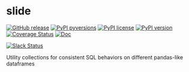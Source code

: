 # slide

[![GitHub release](https://img.shields.io/github/release/fugue-project/slide.svg)](https://GitHub.com/fugue-project/slide)
[![PyPI pyversions](https://img.shields.io/pypi/pyversions/slide.svg)](https://pypi.python.org/pypi/slide/)
[![PyPI license](https://img.shields.io/pypi/l/slide.svg)](https://pypi.python.org/pypi/slide/)
[![PyPI version](https://badge.fury.io/py/slide.svg)](https://pypi.python.org/pypi/slide/)
[![Coverage Status](https://coveralls.io/repos/github/fugue-project/slide/badge.svg)](https://coveralls.io/github/fugue-project/slide)
[![Doc](https://readthedocs.org/projects/slide/badge)](https://slide.readthedocs.org)

[![Slack Status](https://img.shields.io/badge/slack-join_chat-white.svg?logo=slack&style=social)](https://join.slack.com/t/fugue-project/shared_invite/zt-jl0pcahu-KdlSOgi~fP50TZWmNxdWYQ)

Utility collections for consistent SQL behaviors on different pandas-like dataframes
